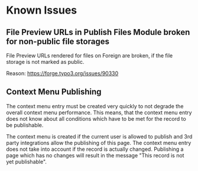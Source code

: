 # Known Issues

## File Preview URLs in Publish Files Module broken for non-public file storages

File Preview URLs rendered for files on Foreign are broken, if the file storage is not marked as public.

Reason: https://forge.typo3.org/issues/90330

## Context Menu Publishing

The context menu entry must be created very quickly to not degrade the overall context menu performance. This means,
that the context menu entry does not know about all conditions which have to be met for the record to be publishable.

The context menu is created if the current user is allowed to publish and 3rd party integrations allow the publishing of
this page. The context menu entry does not take into account if the record is actually changed. Publishing a page which
has no changes will result in the message "This record is not yet publishable".

